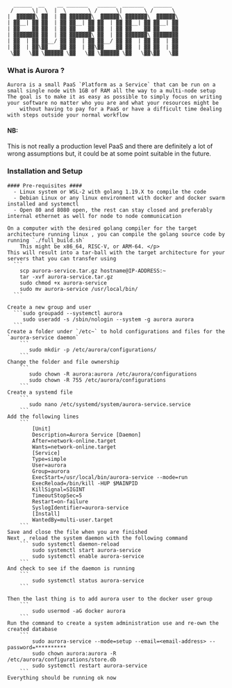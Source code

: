 ```
  ______  __    __ _______   ______  _______   ______  
 /      \|  \  |  \       \ /      \|       \ /      \ 
|  ▓▓▓▓▓▓\ ▓▓  | ▓▓ ▓▓▓▓▓▓▓\  ▓▓▓▓▓▓\ ▓▓▓▓▓▓▓\  ▓▓▓▓▓▓\
| ▓▓__| ▓▓ ▓▓  | ▓▓ ▓▓__| ▓▓ ▓▓  | ▓▓ ▓▓__| ▓▓ ▓▓__| ▓▓
| ▓▓    ▓▓ ▓▓  | ▓▓ ▓▓    ▓▓ ▓▓  | ▓▓ ▓▓    ▓▓ ▓▓    ▓▓
| ▓▓▓▓▓▓▓▓ ▓▓  | ▓▓ ▓▓▓▓▓▓▓\ ▓▓  | ▓▓ ▓▓▓▓▓▓▓\ ▓▓▓▓▓▓▓▓
| ▓▓  | ▓▓ ▓▓__/ ▓▓ ▓▓  | ▓▓ ▓▓__/ ▓▓ ▓▓  | ▓▓ ▓▓  | ▓▓
| ▓▓  | ▓▓\▓▓    ▓▓ ▓▓  | ▓▓\▓▓    ▓▓ ▓▓  | ▓▓ ▓▓  | ▓▓
 \▓▓   \▓▓ \▓▓▓▓▓▓ \▓▓   \▓▓ \▓▓▓▓▓▓ \▓▓   \▓▓\▓▓   \▓▓

```

### <B> What is Aurora ? </B> ###

    Aurora is a small PaaS `Platform as a Service` that can be run on a small single node with 1GB of RAM all the way to a multi-node setup 
    The goal is to make it as easy as possible to simply focus on writing your software no matter who you are and what your resources might be
        without having to pay for a PaaS or have a difficult time dealing with steps outside your normal workflow 
#### NB: ####
 This is not really a production level PaaS and there are definitely a lot of wrong assumptions but, it could be at some point suitable in the future.

### <B> Installation and Setup </B> ###

    #### Pre-requisites ####
      - Linux system or WSL-2 with golang 1.19.X to compile the code
      - Debian Linux or any linux environment with docker and docker swarm installed and systemctl
      - Open 80 and 8080 open, the rest can stay closed and preferably internal ethernet as well for node to node communication
    
    On a computer with the desired golang compiler for the target architecture running linux , you can compile the golang source code by running `./full_build.sh`
        This might be x86_64, RISC-V, or ARM-64. </p>
    This will result into a tar-ball with the target architecture for your servers that you can transfer using
      ``` 
        scp aurora-service.tar.gz hostname@IP-ADDRESS:~
        tar -xvf aurora-service.tar.gz 
        sudo chmod +x aurora-service  
        sudo mv aurora-service /usr/local/bin/
      ```

    Create a new group and user
      ```sudo groupadd --systemctl aurora
         sudo useradd -s /sbin/nologin --system -g aurora aurora
      ``` 
    Create a folder under `/etc~` to hold configurations and files for the `aurora-service daemon`
        ```
           sudo mkdir -p /etc/aurora/configurations/
        ```
    Change the folder and file ownership
        ```
           sudo chown -R aurora:aurora /etc/aurora/configurations 
           sudo chown -R 755 /etc/aurora/configurations
        ```
    Create a systemd file
        ```
           sudo nano /etc/systemd/system/aurora-service.service
        ```
    Add the following lines
        ```
            [Unit]
            Description=Aurora Service [Daemon]
            After=network-online.target
            Wants=network-online.target
            [Service]
            Type=simple
            User=aurora
            Group=aurora
            ExecStart=/usr/local/bin/aurora-service --mode=run
            ExecReload=/bin/kill -HUP $MAINPID
            KillSignal=SIGINT
            TimeoutStopSec=5
            Restart=on-failure
            SyslogIdentifier=aurora-service
            [Install]
            WantedBy=multi-user.target 
        ```
    Save and close the file when you are finished
    Next , reload the system daemon with the following command
        ``` sudo systemctl daemon-reload
            sudo systemctl start aurora-service
            sudo systemctl enable aurora-service
        ```
    And check to see if the daemon is running
        ```
            sudo systemctl status aurora-service
        ```

    Then the last thing is to add aurora user to the docker user group 
        ```
            sudo usermod -aG docker aurora
        ```
    Run the command to create a system administration use and re-own the created database
        ```
            sudo aurora-service --mode=setup --email=<email-address> --password=**********
            sudo chown aurora:aurora -R /etc/aurora/configurations/store.db
            sudo systemctl restart aurora-service
        ```
    Everything should be running ok now
